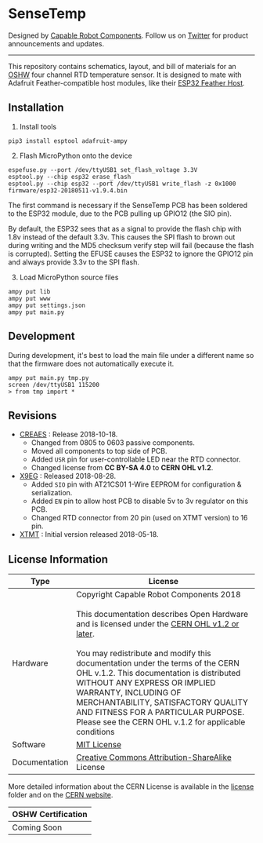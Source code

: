 # SenseTemp

Designed by [Capable Robot Components](http://capablerobot.com).  Follow us on [Twitter](http://twitter.com/capablerobot) for product announcements and updates.

---

This repository contains schematics, layout, and bill of materials for an [OSHW](https://www.oshwa.org/definition/) four channel RTD temperature sensor.  It is designed to mate with Adafruit Feather-compatible host modules, like their [ESP32 Feather Host](https://www.adafruit.com/product/3405).

## Installation

1. Install tools

```
pip3 install esptool adafruit-ampy
```

2. Flash MicroPython onto the device

```
espefuse.py --port /dev/ttyUSB1 set_flash_voltage 3.3V
esptool.py --chip esp32 erase_flash
esptool.py --chip esp32 --port /dev/ttyUSB1 write_flash -z 0x1000 firmware/esp32-20180511-v1.9.4.bin
```

The first command is necessary if the SenseTemp PCB has been soldered to the ESP32 module, due to the PCB pulling up GPIO12 (the SIO pin).

By default, the ESP32 sees that as a signal to provide the flash chip with 1.8v instead of the default 3.3v.  This causes the SPI flash to brown out during writing and the MD5 checksum verify step will fail (because the flash is corrupted).  Setting the EFUSE causes the ESP32 to ignore the GPIO12 pin and always provide 3.3v to the SPI flash.

3. Load MicroPython source files

```
ampy put lib
ampy put www
ampy put settings.json
ampy put main.py
```


## Development

During development, it's best to load the main file under a different name so that the firmware does not automatically execute it.

```
ampy put main.py tmp.py
screen /dev/ttyUSB1 115200
> from tmp import *
```

## Revisions

* [CREAES](tree/master/revisions/CREAES) : Release 2018-10-18.
	* Changed from 0805 to 0603 passive components.
	* Moved all components to top side of PCB.
	* Added `USR` pin for user-controllable LED near the RTD connector.
	* Changed license from **CC BY-SA 4.0** to **CERN OHL v1.2**.
* [X9EG](tree/master/revisions/X9EG) : Released 2018-08-28.
	* Added `SIO` pin with AT21CS01 1-Wire EEPROM for configuration & serialization.
	* Added `EN` pin to allow host PCB to disable 5v to 3v regulator on this PCB.
	* Changed RTD connector from 20 pin (used on XTMT version) to 16 pin.
* [XTMT](tree/master/revisions/XTMT) : Initial version released 2018-05-18.

## License Information

| **Type** | **License** |
| --- | --- |
| Hardware | Copyright Capable Robot Components 2018 <br><br>This documentation describes Open Hardware and is licensed under the [CERN OHL v1.2 or later](https://www.ohwr.org/licenses/cern-ohl/license_versions/v1.2). <br/><br/> You may redistribute and modify this documentation under the terms of the CERN OHL v.1.2.  This documentation is distributed WITHOUT ANY EXPRESS OR IMPLIED WARRANTY, INCLUDING OF MERCHANTABILITY, SATISFACTORY QUALITY AND FITNESS FOR A PARTICULAR PURPOSE. Please see the CERN OHL v.1.2 for applicable conditions |
| Software | [MIT License](tree/master/LICENSE.txt) |
| Documentation | [Creative Commons Attribution-ShareAlike](https://creativecommons.org/licenses/by-sa/4.0/) License |

More detailed information about the CERN License is available in the [license](license) folder and on the [CERN website](https://www.ohwr.org/projects/cernohl/wiki).


| **OSHW Certification** |
| --- |
| Coming Soon |

